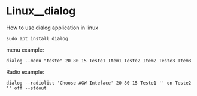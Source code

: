 # Linux__dialog
How to use dialog application in linux



```
sudo apt install dialog
```

menu example:
```
dialog --menu "teste" 20 80 15 Teste1 Item1 Teste2 Item2 Teste3 Item3
```

Radio example:
```
dialog --radiolist 'Choose AGW Inteface' 20 80 15 Teste1 '' on Teste2 '' off --stdout
```
